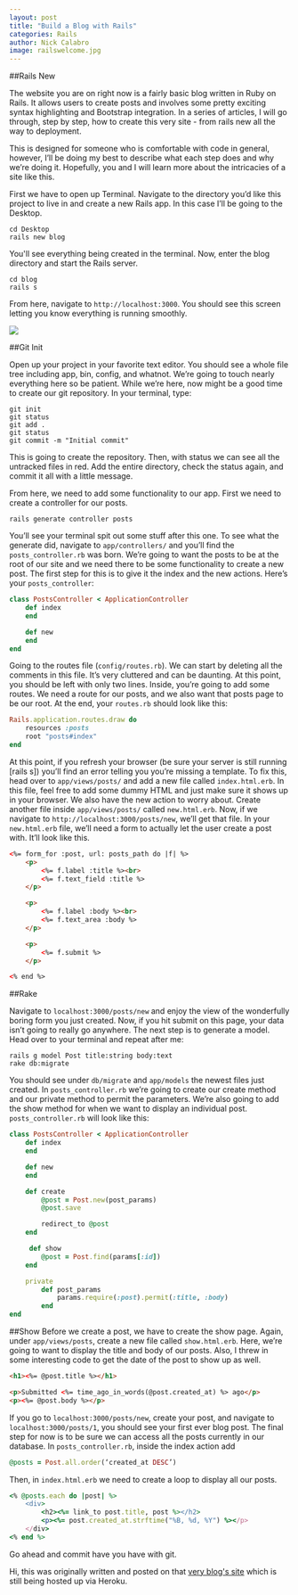 ```yaml
---
layout: post
title: "Build a Blog with Rails"
categories: Rails
author: Nick Calabro
image: railswelcome.jpg
---
```


##Rails New

The website you are on right now is a fairly basic blog written in Ruby on Rails. It allows users to create posts and involves some pretty exciting syntax highlighting and Bootstrap integration. In a series of articles, I will go through, step by step, how to create this very site - from rails new all the way to deployment.

This is designed for someone who is comfortable with code in general, however, I’ll be doing my best to describe what each step does and why we’re doing it. Hopefully, you and I will learn more about the intricacies of a site like this.

First we have to open up Terminal. Navigate to the directory you’d like this project to live in and create a new Rails app. In this case I’ll be going to the Desktop.

```console
cd Desktop
rails new blog
```

You'll see everything being created in the terminal. Now, enter the blog directory and start the Rails server.

```console
cd blog
rails s
```

From here, navigate to `http://localhost:3000`. You should see this screen letting you know everything is running smoothly.

<img src="/img/{{ page.image }}">

##Git Init

Open up your project in your favorite text editor. You should see a whole file tree including app, bin, config, and whatnot. We’re going to touch nearly everything here so be patient. While we’re here, now might be a good time to create our git repository. In your terminal, type:

```console
git init
git status
git add .
git status
git commit -m "Initial commit"
```

This is going to create the repository. Then, with status we can see all the untracked files in red. Add the entire directory, check the status again, and commit it all with a little message.

From here, we need to add some functionality to our app. First we need to create a controller for our posts.

```console
rails generate controller posts
```

You’ll see your terminal spit out some stuff after this one. To see what the generate did, navigate to `app/controllers/` and you’ll find the `posts_controller.rb` was born. We’re going to want the posts to be at the root of our site and we need there to be some functionality to create a new post. The first step for this is to give it the index and the new actions. Here’s your `posts_controller`:

```ruby
class PostsController < ApplicationController
	def index
	end 

	def new
	end
end
```

Going to the routes file (`config/routes.rb`). We can start by deleting all the comments in this file. It’s very cluttered and can be daunting. At this point, you should be left with only two lines. Inside, you’re going to add some routes. We need a route for our posts, and we also want that posts page to be our root. At the end, your `routes.rb` should look like this:

```ruby
Rails.application.routes.draw do
	resources :posts
	root "posts#index"
end
```

At this point, if you refresh your browser (be sure your server is still running [rails s]) you’ll find an error telling you you’re missing a template. To fix this, head over to `app/views/posts/` and add a new file called `index.html.erb`. In this file, feel free to add some dummy HTML and just make sure it shows up in your browser. We also have the new action to worry about. Create another file inside `app/views/posts/` called `new.html.erb`. Now, if we navigate to `http://localhost:3000/posts/new`, we’ll get that file. In your `new.html.erb` file, we’ll need a form to actually let the user create a post with. It’ll look like this.

```html
<%= form_for :post, url: posts_path do |f| %>
    <p>
        <%= f.label :title %><br>
        <%= f.text_field :title %>
    </p>

    <p>
        <%= f.label :body %><br>
        <%= f.text_area :body %>
    </p>

    <p>
        <%= f.submit %>
    </p>

<% end %>
```

##Rake

Navigate to `localhost:3000/posts/new` and enjoy the view of the wonderfully boring form you just created. Now, if you hit submit on this page, your data isn’t going to really go anywhere. The next step is to generate a model. Head over to your terminal and repeat after me:

```console
rails g model Post title:string body:text
rake db:migrate
```

You should see under `db/migrate` and `app/models` the newest files just created. In `posts_controller.rb` we’re going to create our create method and our private method to permit the parameters. We’re also going to add the show method for when we want to display an individual post. `posts_controller.rb` will look like this:

```ruby
class PostsController < ApplicationController
    def index
    end

    def new
    end

    def create
        @post = Post.new(post_params)
        @post.save

        redirect_to @post
    end

     def show
        @post = Post.find(params[:id])
    end

    private
        def post_params
            params.require(:post).permit(:title, :body)
        end
end
```

##Show
Before we create a post, we have to create the show page. Again, under `app/views/posts`, create a new file called `show.html.erb`. Here, we’re going to want to display the title and body of our posts. Also, I threw in some interesting code to get the date of the post to show up as well.

```html
<h1><%= @post.title %></h1>

<p>Submitted <%= time_ago_in_words(@post.created_at) %> ago</p>
<p><%= @post.body %></p>
```

If you go to `localhost:3000/posts/new`, create your post, and navigate to `localhost:3000/posts/1`, you should see your first ever blog post. The final step for now is to be sure we can access all the posts currently in our database. In `posts_controller.rb`, inside the index action add

```ruby
@posts = Post.all.order(‘created_at DESC’)
```

Then, in `index.html.erb` we need to create a loop to display all our posts.

```ruby
<% @posts.each do |post| %>
    <div>
        <h2><%= link_to post.title, post %></h2>
        <p><%= post.created_at.strftime("%B, %d, %Y") %></p>
    </div>
<% end %>
```

Go ahead and commit have you have with git.


<div class="message">
  Hi, this was originally written and posted on that <a href="https://nameless-dusk-8821.herokuapp.com/">very blog's site</a> which is still being hosted up via Heroku. 
</div>